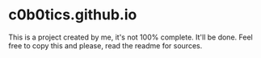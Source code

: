 # c0b0tics.github.io
This is a project created by me, it's not 100% complete. It'll be done. Feel free to copy this and please, read the readme for sources.
